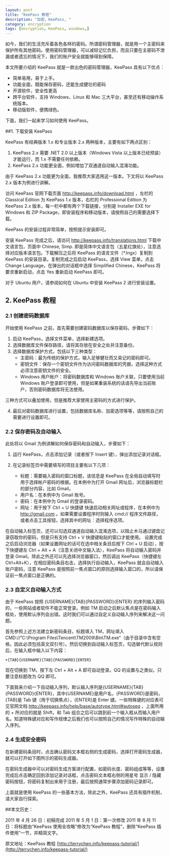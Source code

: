 ```yaml
---
layout: post
title: "KeePass 教程"
description: "加密，KeePass, "
category: encryption
tags: [encryption, KeePass, windows,]
---
```


如今，我们的生活充斥着各色各样的密码。所谓密码管理器，就是用一个主密码来保护所有其他密码。使用密码管理器，可以减轻记忆负担，而且只要在主密码不泄漏或者遗忘的情况下，我们的账户安全就能够得到保障。

本文所要介绍的 KeePass 就是一款出色的密码管理器，KeePass 具有以下优点：

- 简单易用，易于上手。
- 功能全面，既能保存密码，还能生成健壮的密码
- 开源软件，安全性更高
- 跨平台软件，支持 Windows、Linux 和 Mac 三大平台，甚至还有移动操作系统版本。
- 移动版软件，便携绿色。

下面，我们一起来学习如何使用 KeePass。

##1. 下载安装 KeePass

KeePass 有经典版本 1.x 和专业版本 2.x 两种版本，主要有如下两点区别：

1. KeePass 2.x 需要 .NET 2.0 以上版本（Windows Vista 以上版本已经预装）才能运行，而 1.x 不需要任何依赖。
2. KeePass 2.x 功能更全面，例如增加了双通道自动输入混淆功能。

由于 KeePass 2.x 功能更为全面，我推荐大家选用这一版本。下文将以 KeePass 2.x 版本为例进行讲解。

访问 KeePass 官网下载页面 http://keepass.info/download.html ，左栏的 Classical Edition 为 KeePass 1.x 版本，右栏的 Professional Edition 为 KeePass 2.x 版本，每一栏中都有两个下载链接，分别是 Installer EXE for Windows 和 ZIP Package，即安装程序和移动版本，请按照自己的需要选择下载。

KeePass 的安装过程非常简单，按照提示安装即可。

安装 KeePass 完成之后，请访问 http://keepass.info/translations.html 下载中文语言包，页面中 Chinese, Simp. 即是简体中文语言包（五星红旗处），注意选择对应版本语言包。下载解压之后将 KeePass 的语言文件（*.lngx）复制到 KeePass 的安装目录。复制完成之后启动 KeePass，选择 View 菜单，点击 Change Language，在弹出的对话框中选择 Simplified Chinese，KeePass 将要求重新启动，点击 Yes 重新启动 KeePass 即可。

对于 Ubuntu 用户，请参阅如何在 Ubuntu 中安装 KeePass 2 进行安装设置。

## 2. KeePass 教程

### 2.1 创建密码数据库

开始使用 KeePass 之前，首先需要创建密码数据库以保存密码，步骤如下：

1. 启动 KeePass，选择文件菜单，选择新建选项。
2. 选择数据库文件保存路径，请将其存放在安全之处并注意备份。
3. 选择数据库保护方式，包括以下三种类型：
	* 主密码：最为传统的保护方式，输入足够健壮而又易记的密码即可。
	* 密钥文件：保存一个密钥文件作为访问密码数据库的凭据，选择这种方式必须注意密钥文件的安全。
	* Windows 用户帐户：将密码数据库和 Windows 账户关联，只要使用当前 Windows 账户登录即可使用，但是如果重装系统的话请先导出当前账户，否则密码数据库将无法使用。

三种方式可以叠加使用，但是推荐大家使用主密码的方式进行保护。

4. 最后对密码数据库进行设置，包括数据库名称、加密选项等等，请按照自己的需要进行设置即可。

### 2.2 保存密码及自动输入

此处将以 Gmail 为例讲解如何保存密码和自动输入，步骤如下：

1. 运行 KeePass，点击添加记录（或者按下 Insert 键），弹出添加记录对话框。

2. 在记录标签页中需要填写的项目主要有以下几项：
	* 标题：需要输入密码的窗口标题，该信息是 KeePass 在全局自动填写时用于选择帐户密码的根据。在本例中为打开 Gmail 网址后，浏览器标题栏的部分内容，比如 Gmail。
	* 用户名：在本例中为 Gmail 账号。
	* 密码：在本例中为 Gmail 的登录密码。
	* 网址：用于按下 Ctrl + U 快捷键 快速启动相关网址或程序，在本例中为 http://gmail.com 。如果需要设置程序时则输入 cmd:// 程序文件路径，或者点击工具按钮，选择其中的网址：选择程序选项。

在自动输入标签页，还可以勾选双通道自动输入混淆选项，以阻止木马通过键盘记录窃取你的密码，但是只有支持 Ctrl + V 快捷键粘贴的窗口才能使用。
设置完成之后启动浏览器（如果设置网址的话可在选中相关条目后按下 Ctrl + U 启动），按下快捷键左 Ctrl + Alt + A（注意关闭中文输入法），KeePass 将自动输入密码并登录 Gmail。除此之外还可以先选择浏览器窗口，然后调出 KeePass（快捷键左 Ctrl+Alt+K），在相应密码条目右击，选择执行自动输入，KeePass 就会自动输入账户密码，注意 KeePass 是按照前一焦点窗口的原则选择输入窗口的，所以请保证前一焦点窗口是正确的。

### 2.3 自定义自动输入方式

由于 KeePass 按照 {USERNAME}{TAB}{PASSWORD}{ENTER} 的序列输入密码的，一些网站或者软件不能正常登录。例如 TM 启动之后默认焦点是在密码输入框处，使用默认序列会出错。这时我们可以通过自定义自动输入序列来解决这一问题。

首先参照上述方法建立新密码条目，标题填入 TM，网址填入 CMD://”C:\Program Files\Tencent\TM2009\Bin\TM.exe”（由于目录中含有空格，因此必须包括英文双引号）。然后切换到自动输入标签页，勾选替代默认规则后，在输入框中输入以下内容：

	+{TAB}{USERNAME}{TAB}{PASSWORD}{ENTER}

现在切换到 TM，按下左 Ctrl + Alt + A 即可自动登录。QQ 的设置与之类似，只要注意标题改为 QQ 即可。

下面我来介绍一下自动输入序列，默认输入序列是{USERNAME}{TAB}{PASSWORD}{ENTER}，其中{USERNAME}是用户名，{PASSWORD}是密码，{TAB}是 Tab 键（用于切换焦点），{ENTER}是 Enter 键。一些特殊键的对应表可见官网文档 http://keepass.info/help/base/autotype.html#autoseq ，上面所用的 + 所对应的就是 Shift，和 Tab 组合之后可以跳到前一个输入框从而输入用户名。知道特殊键对应和写作规律之后我们也可以按照自己的情况写作特殊的自动输入序列。

### 2.4 生成安全密码

在新建密码条目时，点击确认密码文本框右侧的生成密码，选择打开密码生成器，就可以打开如下图所示的密码生成器。

在密码生成器中可以对密码生成方案进行配置，如密码长度、密码组成等等，设置完成后点击确定回到添加记录对话框，点击密码文本框右侧的用星号 显示 / 隐藏密码按钮，将密码复制出来用于注册，最后按照通常步骤添加密码记录即可。

上面就是使用 KeePass 的一些基本方法，除此之外，KeePass 还具有插件机制，请大家自行探索。

##本文历史：

2011 年 4 月 26 日：初稿完成
2011 年 5 月 1 日：第一次修改
2011 年 8 月 11 日：将标题由“KeePass 使用全攻略”修改为“KeePass 教程”，删除“KeePass 插件使用”一节，并精简文字。

原文地址：KeePass 教程 [http://terrychen.info/keepass-tutorial/](http://terrychen.info/keepass-tutorial/)
